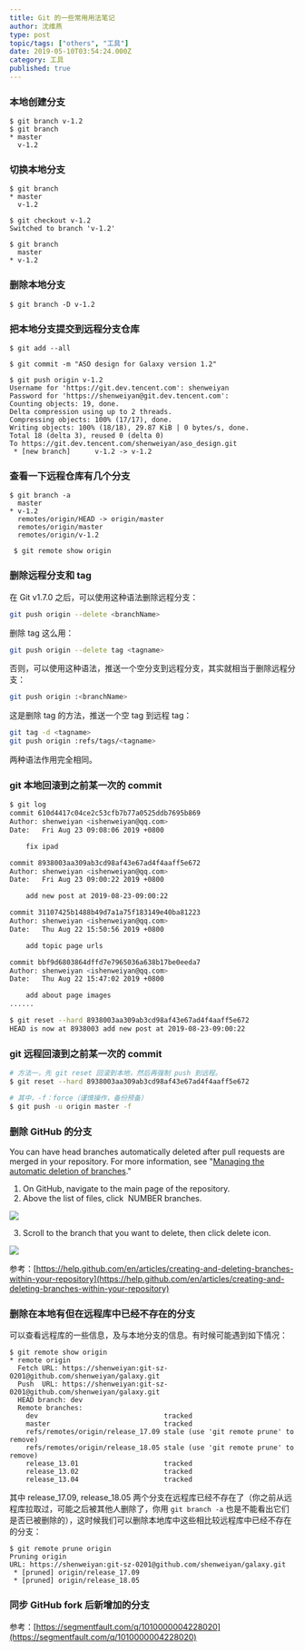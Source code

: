 ```yaml
---
title: Git 的一些常用用法笔记
author: 沈维燕
type: post
topic/tags: ["others", "工具"]
date: 2019-05-10T03:54:24.000Z
category: 工具
published: true
---
```





### 本地创建分支

```shell
$ git branch v-1.2
$ git branch
* master
  v-1.2
```



### 切换本地分支

```shell
$ git branch
* master
  v-1.2

$ git checkout v-1.2
Switched to branch 'v-1.2'

$ git branch
  master
* v-1.2
```



### 删除本地分支

```shell
$ git branch -D v-1.2
```



### 把本地分支提交到远程分支仓库

```shell
$ git add --all

$ git commit -m "ASO design for Galaxy version 1.2"

$ git push origin v-1.2
Username for 'https://git.dev.tencent.com': shenweiyan
Password for 'https://shenweiyan@git.dev.tencent.com':
Counting objects: 19, done.
Delta compression using up to 2 threads.
Compressing objects: 100% (17/17), done.
Writing objects: 100% (18/18), 29.87 KiB | 0 bytes/s, done.
Total 18 (delta 3), reused 0 (delta 0)
To https://git.dev.tencent.com/shenweiyan/aso_design.git
 * [new branch]      v-1.2 -> v-1.2
```



### 查看一下远程仓库有几个分支

```shell
$ git branch -a
  master
* v-1.2
  remotes/origin/HEAD -> origin/master
  remotes/origin/master
  remotes/origin/v-1.2
  
 $ git remote show origin
```



### 删除远程分支和 tag

在 Git v1.7.0 之后，可以使用这种语法删除远程分支：
```bash
git push origin --delete <branchName>
```

删除 tag 这么用：
```bash
git push origin --delete tag <tagname>
```

否则，可以使用这种语法，推送一个空分支到远程分支，其实就相当于删除远程分支：
```bash
git push origin :<branchName>
```

这是删除 tag 的方法，推送一个空 tag 到远程 tag：
```bash
git tag -d <tagname>
git push origin :refs/tags/<tagname>
```
两种语法作用完全相同。



### git 本地回滚到之前某一次的 commit

```bash
$ git log
commit 610d4417c04ce2c53cfb7b77a0525ddb7695b869
Author: shenweiyan <ishenweiyan@qq.com>
Date:   Fri Aug 23 09:08:06 2019 +0800

    fix ipad

commit 8938003aa309ab3cd98af43e67ad4f4aaff5e672
Author: shenweiyan <ishenweiyan@qq.com>
Date:   Fri Aug 23 09:00:22 2019 +0800

    add new post at 2019-08-23-09:00:22

commit 31107425b1488b49d7a1a75f183149e40ba81223
Author: shenweiyan <ishenweiyan@qq.com>
Date:   Thu Aug 22 15:50:56 2019 +0800

    add topic page urls

commit bbf9d6803864dffd7e7965036a638b17be0eeda7
Author: shenweiyan <ishenweiyan@qq.com>
Date:   Thu Aug 22 15:47:02 2019 +0800

    add about page images
......

$ git reset --hard 8938003aa309ab3cd98af43e67ad4f4aaff5e672
HEAD is now at 8938003 add new post at 2019-08-23-09:00:22
```



### git 远程回滚到之前某一次的 commit

```bash
# 方法一，先 git reset 回滚到本地，然后再强制 push 到远程。
$ git reset --hard 8938003aa309ab3cd98af43e67ad4f4aaff5e672

# 其中，-f：force（谨慎操作，备份预备）
$ git push -u origin master -f        
```



### 删除 GitHub 的分支

You can have head branches automatically deleted after pull requests are merged in your repository. For more information, see "[Managing the automatic deletion of branches](https://help.github.com/en/articles/managing-the-automatic-deletion-of-branches)."

1. On GitHub, navigate to the main page of the repository.
1. Above the list of files, click  NUMBER branches.

![](https://note.bioitee.com/yuque/0/2019/png/126032/1568256121881-3a26cd07-df2e-4bae-bcc1-8be704767086.png#align=left&display=inline&height=215&originHeight=215&originWidth=779&size=0&status=done&width=779)

3. Scroll to the branch that you want to delete, then click delete icon.

![](https://note.bioitee.com/yuque/0/2019/png/126032/1568256169345-3d470748-35ef-44bc-93a1-a163cb522ec4.png#align=left&display=inline&height=63&originHeight=63&originWidth=167&size=0&status=done&width=167)

参考：[https://help.github.com/en/articles/creating-and-deleting-branches-within-your-repository](https://help.github.com/en/articles/creating-and-deleting-branches-within-your-repository)



### 删除在本地有但在远程库中已经不存在的分支

可以查看远程库的一些信息，及与本地分支的信息。有时候可能遇到如下情况：
```shell
$ git remote show origin
* remote origin
  Fetch URL: https://shenweiyan:git-sz-0201@github.com/shenweiyan/galaxy.git
  Push  URL: https://shenweiyan:git-sz-0201@github.com/shenweiyan/galaxy.git
  HEAD branch: dev
  Remote branches:
    dev                               tracked
    master                            tracked
    refs/remotes/origin/release_17.09 stale (use 'git remote prune' to remove)
    refs/remotes/origin/release_18.05 stale (use 'git remote prune' to remove)
    release_13.01                     tracked
    release_13.02                     tracked
    release_13.04                     tracked
```

其中 release_17.09, release_18.05 两个分支在远程库已经不存在了（你之前从远程库拉取过，可能之后被其他人删除了，你用 `git branch -a` 也是不能看出它们是否已被删除的），这时候我们可以删除本地库中这些相比较远程库中已经不存在的分支：
```shell
$ git remote prune origin
Pruning origin
URL: https://shenweiyan:git-sz-0201@github.com/shenweiyan/galaxy.git
 * [pruned] origin/release_17.09
 * [pruned] origin/release_18.05
```



### 同步 GitHub fork 后新增加的分支

参考：[https://segmentfault.com/q/1010000004228020](https://segmentfault.com/q/1010000004228020)
